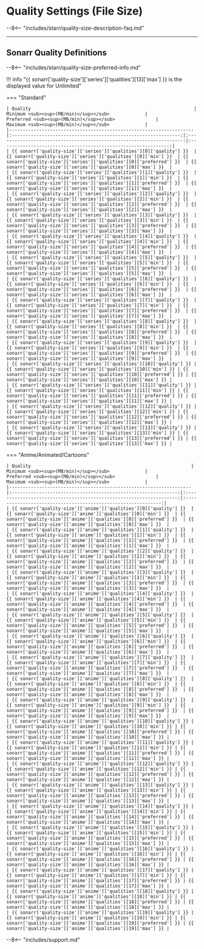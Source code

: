 # Quality Settings (File Size)

--8<-- "includes/starr/quality-size-description-faq.md"

---

## Sonarr Quality Definitions

--8<-- "includes/starr/quality-size-preferred-info.md"

!!! info "{{ sonarr['quality-size']['series']['qualities'][13]['max'] }} is the displayed value for Unlimited"

=== "Standard"

    | Quality                                                            |             Minimum <sub><sup>(MB/min)</sup></sub>             |               Preferred <sub><sup>(MB/min)</sup></sub>               |             Maximum <sub><sup>(MB/min)</sup></sub>             |
    |--------------------------------------------------------------------|:--------------------------------------------------------------:|:--------------------------------------------------------------------:|:--------------------------------------------------------------:|
    | {{ sonarr['quality-size']['series']['qualities'][0]['quality'] }}  | {{ sonarr['quality-size']['series']['qualities'][0]['min'] }}  | {{ sonarr['quality-size']['series']['qualities'][0]['preferred'] }}  | {{ sonarr['quality-size']['series']['qualities'][0]['max'] }}  |
    | {{ sonarr['quality-size']['series']['qualities'][1]['quality'] }}  | {{ sonarr['quality-size']['series']['qualities'][1]['min'] }}  | {{ sonarr['quality-size']['series']['qualities'][1]['preferred'] }}  | {{ sonarr['quality-size']['series']['qualities'][1]['max'] }}  |
    | {{ sonarr['quality-size']['series']['qualities'][2]['quality'] }}  | {{ sonarr['quality-size']['series']['qualities'][2]['min'] }}  | {{ sonarr['quality-size']['series']['qualities'][2]['preferred'] }}  | {{ sonarr['quality-size']['series']['qualities'][2]['max'] }}  |
    | {{ sonarr['quality-size']['series']['qualities'][3]['quality'] }}  | {{ sonarr['quality-size']['series']['qualities'][3]['min'] }}  | {{ sonarr['quality-size']['series']['qualities'][3]['preferred'] }}  | {{ sonarr['quality-size']['series']['qualities'][3]['max'] }}  |
    | {{ sonarr['quality-size']['series']['qualities'][4]['quality'] }}  | {{ sonarr['quality-size']['series']['qualities'][4]['min'] }}  | {{ sonarr['quality-size']['series']['qualities'][4]['preferred'] }}  | {{ sonarr['quality-size']['series']['qualities'][4]['max'] }}  |
    | {{ sonarr['quality-size']['series']['qualities'][5]['quality'] }}  | {{ sonarr['quality-size']['series']['qualities'][5]['min'] }}  | {{ sonarr['quality-size']['series']['qualities'][5]['preferred'] }}  | {{ sonarr['quality-size']['series']['qualities'][5]['max'] }}  |
    | {{ sonarr['quality-size']['series']['qualities'][6]['quality'] }}  | {{ sonarr['quality-size']['series']['qualities'][6]['min'] }}  | {{ sonarr['quality-size']['series']['qualities'][6]['preferred'] }}  | {{ sonarr['quality-size']['series']['qualities'][6]['max'] }}  |
    | {{ sonarr['quality-size']['series']['qualities'][7]['quality'] }}  | {{ sonarr['quality-size']['series']['qualities'][7]['min'] }}  | {{ sonarr['quality-size']['series']['qualities'][7]['preferred'] }}  | {{ sonarr['quality-size']['series']['qualities'][7]['max'] }}  |
    | {{ sonarr['quality-size']['series']['qualities'][8]['quality'] }}  | {{ sonarr['quality-size']['series']['qualities'][8]['min'] }}  | {{ sonarr['quality-size']['series']['qualities'][8]['preferred'] }}  | {{ sonarr['quality-size']['series']['qualities'][8]['max'] }}  |
    | {{ sonarr['quality-size']['series']['qualities'][9]['quality'] }}  | {{ sonarr['quality-size']['series']['qualities'][9]['min'] }}  | {{ sonarr['quality-size']['series']['qualities'][9]['preferred'] }}  | {{ sonarr['quality-size']['series']['qualities'][9]['max'] }}  |
    | {{ sonarr['quality-size']['series']['qualities'][10]['quality'] }} | {{ sonarr['quality-size']['series']['qualities'][10]['min'] }} | {{ sonarr['quality-size']['series']['qualities'][10]['preferred'] }} | {{ sonarr['quality-size']['series']['qualities'][10]['max'] }} |
    | {{ sonarr['quality-size']['series']['qualities'][11]['quality'] }} | {{ sonarr['quality-size']['series']['qualities'][11]['min'] }} | {{ sonarr['quality-size']['series']['qualities'][11]['preferred'] }} | {{ sonarr['quality-size']['series']['qualities'][11]['max'] }} |
    | {{ sonarr['quality-size']['series']['qualities'][12]['quality'] }} | {{ sonarr['quality-size']['series']['qualities'][12]['min'] }} | {{ sonarr['quality-size']['series']['qualities'][12]['preferred'] }} | {{ sonarr['quality-size']['series']['qualities'][12]['max'] }} |
    | {{ sonarr['quality-size']['series']['qualities'][13]['quality'] }} | {{ sonarr['quality-size']['series']['qualities'][13]['min'] }} | {{ sonarr['quality-size']['series']['qualities'][13]['preferred'] }} | {{ sonarr['quality-size']['series']['qualities'][13]['max'] }} |

=== "Anime/Animated/Cartoons"

    | Quality                                                           |            Minimum <sub><sup>(MB/min)</sup></sub>             |              Preferred <sub><sup>(MB/min)</sup></sub>               |            Maximum <sub><sup>(MB/min)</sup></sub>             |
    |-------------------------------------------------------------------|:-------------------------------------------------------------:|:-------------------------------------------------------------------:|:-------------------------------------------------------------:|
    | {{ sonarr['quality-size']['anime']['qualities'][0]['quality'] }}  | {{ sonarr['quality-size']['anime']['qualities'][0]['min'] }}  | {{ sonarr['quality-size']['anime']['qualities'][0]['preferred'] }}  | {{ sonarr['quality-size']['anime']['qualities'][0]['max'] }}  |
    | {{ sonarr['quality-size']['anime']['qualities'][1]['quality'] }}  | {{ sonarr['quality-size']['anime']['qualities'][1]['min'] }}  | {{ sonarr['quality-size']['anime']['qualities'][1]['preferred'] }}  | {{ sonarr['quality-size']['anime']['qualities'][1]['max'] }}  |
    | {{ sonarr['quality-size']['anime']['qualities'][2]['quality'] }}  | {{ sonarr['quality-size']['anime']['qualities'][2]['min'] }}  | {{ sonarr['quality-size']['anime']['qualities'][2]['preferred'] }}  | {{ sonarr['quality-size']['anime']['qualities'][2]['max'] }}  |
    | {{ sonarr['quality-size']['anime']['qualities'][3]['quality'] }}  | {{ sonarr['quality-size']['anime']['qualities'][3]['min'] }}  | {{ sonarr['quality-size']['anime']['qualities'][3]['preferred'] }}  | {{ sonarr['quality-size']['anime']['qualities'][3]['max'] }}  |
    | {{ sonarr['quality-size']['anime']['qualities'][4]['quality'] }}  | {{ sonarr['quality-size']['anime']['qualities'][4]['min'] }}  | {{ sonarr['quality-size']['anime']['qualities'][4]['preferred'] }}  | {{ sonarr['quality-size']['anime']['qualities'][4]['max'] }}  |
    | {{ sonarr['quality-size']['anime']['qualities'][5]['quality'] }}  | {{ sonarr['quality-size']['anime']['qualities'][5]['min'] }}  | {{ sonarr['quality-size']['anime']['qualities'][5]['preferred'] }}  | {{ sonarr['quality-size']['anime']['qualities'][5]['max'] }}  |
    | {{ sonarr['quality-size']['anime']['qualities'][6]['quality'] }}  | {{ sonarr['quality-size']['anime']['qualities'][6]['min'] }}  | {{ sonarr['quality-size']['anime']['qualities'][6]['preferred'] }}  | {{ sonarr['quality-size']['anime']['qualities'][6]['max'] }}  |
    | {{ sonarr['quality-size']['anime']['qualities'][7]['quality'] }}  | {{ sonarr['quality-size']['anime']['qualities'][7]['min'] }}  | {{ sonarr['quality-size']['anime']['qualities'][7]['preferred'] }}  | {{ sonarr['quality-size']['anime']['qualities'][7]['max'] }}  |
    | {{ sonarr['quality-size']['anime']['qualities'][8]['quality'] }}  | {{ sonarr['quality-size']['anime']['qualities'][8]['min'] }}  | {{ sonarr['quality-size']['anime']['qualities'][8]['preferred'] }}  | {{ sonarr['quality-size']['anime']['qualities'][8]['max'] }}  |
    | {{ sonarr['quality-size']['anime']['qualities'][9]['quality'] }}  | {{ sonarr['quality-size']['anime']['qualities'][9]['min'] }}  | {{ sonarr['quality-size']['anime']['qualities'][9]['preferred'] }}  | {{ sonarr['quality-size']['anime']['qualities'][9]['max'] }}  |
    | {{ sonarr['quality-size']['anime']['qualities'][10]['quality'] }} | {{ sonarr['quality-size']['anime']['qualities'][10]['min'] }} | {{ sonarr['quality-size']['anime']['qualities'][10]['preferred'] }} | {{ sonarr['quality-size']['anime']['qualities'][10]['max'] }} |
    | {{ sonarr['quality-size']['anime']['qualities'][11]['quality'] }} | {{ sonarr['quality-size']['anime']['qualities'][11]['min'] }} | {{ sonarr['quality-size']['anime']['qualities'][11]['preferred'] }} | {{ sonarr['quality-size']['anime']['qualities'][11]['max'] }} |
    | {{ sonarr['quality-size']['anime']['qualities'][12]['quality'] }} | {{ sonarr['quality-size']['anime']['qualities'][12]['min'] }} | {{ sonarr['quality-size']['anime']['qualities'][12]['preferred'] }} | {{ sonarr['quality-size']['anime']['qualities'][12]['max'] }} |
    | {{ sonarr['quality-size']['anime']['qualities'][13]['quality'] }} | {{ sonarr['quality-size']['anime']['qualities'][13]['min'] }} | {{ sonarr['quality-size']['anime']['qualities'][13]['preferred'] }} | {{ sonarr['quality-size']['anime']['qualities'][13]['max'] }} |
    | {{ sonarr['quality-size']['anime']['qualities'][14]['quality'] }} | {{ sonarr['quality-size']['anime']['qualities'][14]['min'] }} | {{ sonarr['quality-size']['anime']['qualities'][14]['preferred'] }} | {{ sonarr['quality-size']['anime']['qualities'][14]['max'] }} |
    | {{ sonarr['quality-size']['anime']['qualities'][15]['quality'] }} | {{ sonarr['quality-size']['anime']['qualities'][15]['min'] }} | {{ sonarr['quality-size']['anime']['qualities'][15]['preferred'] }} | {{ sonarr['quality-size']['anime']['qualities'][15]['max'] }} |
    | {{ sonarr['quality-size']['anime']['qualities'][16]['quality'] }} | {{ sonarr['quality-size']['anime']['qualities'][16]['min'] }} | {{ sonarr['quality-size']['anime']['qualities'][16]['preferred'] }} | {{ sonarr['quality-size']['anime']['qualities'][16]['max'] }} |
    | {{ sonarr['quality-size']['anime']['qualities'][17]['quality'] }} | {{ sonarr['quality-size']['anime']['qualities'][17]['min'] }} | {{ sonarr['quality-size']['anime']['qualities'][17]['preferred'] }} | {{ sonarr['quality-size']['anime']['qualities'][17]['max'] }} |
    | {{ sonarr['quality-size']['anime']['qualities'][18]['quality'] }} | {{ sonarr['quality-size']['anime']['qualities'][18]['min'] }} | {{ sonarr['quality-size']['anime']['qualities'][18]['preferred'] }} | {{ sonarr['quality-size']['anime']['qualities'][18]['max'] }} |
    | {{ sonarr['quality-size']['anime']['qualities'][19]['quality'] }} | {{ sonarr['quality-size']['anime']['qualities'][19]['min'] }} | {{ sonarr['quality-size']['anime']['qualities'][19]['preferred'] }} | {{ sonarr['quality-size']['anime']['qualities'][19]['max'] }} |

--8<-- "includes/support.md"
